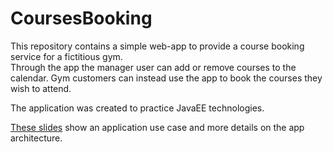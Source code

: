 # CoursesBooking

This repository contains a simple web-app to provide a course booking service for a fictitious gym.  
Through the app the manager user can add or remove courses to the calendar. Gym customers can instead use the app to book the courses they wish to attend.

The application was created to practice JavaEE technologies.

[These slides](https://github.com/MaurizioPulizzi/CoursesBooking/blob/main/documentation/presentation.pdf) show an application use case and more details on the app architecture.
